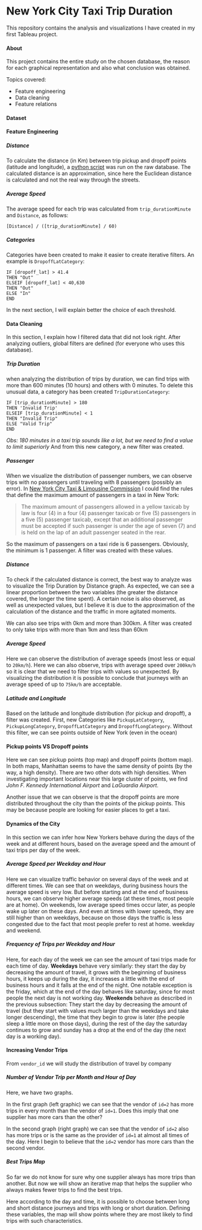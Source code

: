 # New York City Taxi Trip Duration
This repository contains the analysis and visualizations I have created in my first Tableau project.

#### About
This project contains the entire study on the chosen database, the reason for each graphical representation and also what conclusion was obtained.

Topics covered:
* Feature engineering
* Data cleaning
* Feature relations

#### Dataset

#### Feature Engineering
##### Distance
To calculate the distance (in Km) between trip pickup and dropoff points (latitude and longitude), a [python script](/preprocessing/preprocessing.py) was run on the raw database. The calculated distance is an approximation, since here the Euclidean distance is calculated and not the real way through the streets.
##### Average Speed
The average speed for each trip was calculated from `trip_durationMinute` and `Distance`, as follows:
```
[Distance] / ([trip_durationMinute] / 60)
```
##### Categories
Categories have been created to make it easier to create iterative filters. An example is `DropoffLatCategory`:
```
IF [dropoff_lat] > 41.4
THEN "Out"
ELSEIF [dropoff_lat] < 40,630
THEN "Out"
ELSE "In"
END
```
In the next section, I will explain better the choice of each threshold.

#### Data Cleaning
In this section, I explain how I filtered data that did not look right. After analyzing outliers, global filters are defined (for everyone who uses this database).
##### Trip Duration
when analyzing the distribution of trips by duration, we can find trips with more than 600 minutes (10 hours) and others with 0 minutes. To delete this unusual data, a category has been created `TripDurationCategory`:
```
IF [trip_durationMinute] > 180
THEN 'Invalid Trip'
ELSEIF [trip_durationMinute] < 1
THEN "Invalid Trip"
ELSE "Valid Trip"
END
```
*Obs: 180 minutes in a taxi trip sounds like a lot, but we need to find a value to limit superiorly*
And from this new category, a new filter was created.
##### Passenger
When we visualize the distribution of passenger numbers, we can observe trips with no passengers until traveling with 8 passengers (possibly an error).
In [New York City Taxi & Limousine Commission](http://www.nyc.gov/html/tlc/html/faq/faq_pass.shtml) I could find the rules that define the maximum amount of passengers in a taxi in New York:
> The maximum amount of passengers allowed in a yellow taxicab by law is four (4) in a four (4) passenger taxicab or five (5) passengers in a five (5) passenger taxicab, except that an additional passenger must be accepted if such passenger is under the age of seven (7) and is held on the lap of an adult passenger seated in the rear.

So the maximum of passengers on a taxi ride is 6 passengers. Obviously, the minimum is 1 passenger. A filter was created with these values.

##### Distance
To check if the calculated distance is correct, the best way to analyze was to visualize the Trip Duration by Distance graph. As expected, we can see a linear proportion between the two variables (the greater the distance covered, the longer the time spent). A certain noise is also observed, as well as unexpected values, but I believe it is due to the approximation of the calculation of the distance and the traffic in more agitated moments.

We can also see trips with 0km and more than 300km. A filter was created to only take trips with more than 1km and less than 60km

##### Average Speed
Here we can observe the distribution of average speeds (most less or equal to `20km/h`). Here we can also observe, trips with average speed over `200km/h` so it is clear that we need to filter trips with values so unexpected.
By visualizing the distribution it is possible to conclude that journeys with an average speed of up to `75km/h` are acceptable.

##### Latitude and Longitude
Based on the latitude and longitude distribution (for pickup and dropoff), a filter was created.
First, new Categories like `PickupLatCategory`, `PickupLongCategory`, `DropoffLatCategory` and `DropoffLongCategory`.
Without this filter, we can see points outside of New York (even in the ocean)

#### Pickup points VS Dropoff points
Here we can see pickup points (top map) and dropoff points (bottom map).
In both maps, Manhattan seems to have the same density of points (by the way, a high density). There are two other dots with high densities. When investigating important locations near this large cluster of points, we find *John F. Kennedy International Airport* and *LaGuardia Airport*.

Another issue that we can observe is that the dropoff points are more distributed throughout the city than the points of the pickup points. This may be because people are looking for easier places to get a taxi.

#### Dynamics of the City
In this section we can infer how New Yorkers behave during the days of the week and at different hours, based on the average speed and the amount of taxi trips per day of the week.
##### Average Speed per Weekday and Hour
Here we can visualize traffic behavior on several days of the week and at different times. We can see that on weekdays, during business hours the average speed is very low. But before starting and at the end of business hours, we can observe higher average speeds (at these times, most people are at home).
On weekends, low average speed times occur later, as people wake up later on these days. And even at times with lower speeds, they are still higher than on weekdays, because on those days the traffic is less congested due to the fact that most people prefer to rest at home.
weekday and weekend.
##### Frequency of Trips per Weekday and Hour
Here, for each day of the week we can see the amount of taxi trips made for each time of day. **Weekdays** behave very similarly: they start the day by decreasing the amount of travel, it grows with the beginning of business hours, it keeps up during the day, it increases a little with the end of business hours and it falls at the end of the night. One notable exception is the friday, which at the end of the day behaves like saturday, since for most people the next day is not working day.
**Weekends** behave as described in the previous subsection: They start the day by decreasing the amount of travel (but they start with values ​​much larger than the weekdays and take longer descending), the time that they begin to grow is later (the people sleep a little more on those days), during the rest of the day the saturday continues to grow and sunday has a drop at the end of the day (the next day is a working day).

#### Increasing Vendor Trips
From `vendor_id` we will study the distribution of travel by company
##### Number of Vendor Trip per Month and Hour of Day
Here, we have two graphs.

In the first graph (left graphic) we can see that the vendor of `id=2` has more trips in every month than the vendor of `id=1`. Does this imply that one supplier has more cars than the other?

In the second graph (right graph) we can see that the vendor of `id=2` also has more trips or is the same as the provider of `id=1` at almost all times of the day.
Here I begin to believe that the `id=2` vendor has more cars than the second vendor.

##### Best Trips Map
So far we do not know for sure why one supplier always has more trips than another. But now we will show an iterative map that helps the supplier who always makes fewer trips to find the best trips.

Here according to the day and time, it is possible to choose between long and short distance journeys and trips with long or short duration. Defining these variables, the map will show points where they are most likely to find trips with such characteristics.
